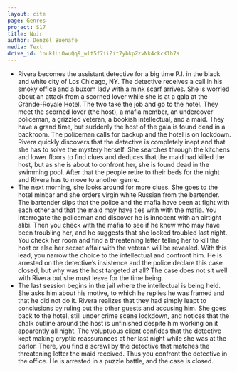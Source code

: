```yaml
---
layout: cite
page: Genres
project: S17
title: Noir
author: Denzel Buenafe
media: Text
drive_id: 1nuk1LiOwuQq9_wlt5f7iiZit7ybkpZzvNk4ckcK1h7s
---
```

- Rivera becomes the assistant detective for a big time P.I. in the black and white city of Los Chicago, NY. The detective receives a call in his smoky office and a buxom lady with a mink scarf arrives. She is worried about an attack from a scorned lover while she is at a gala at the Grande-Royale Hotel. The two take the job and go to the hotel. They meet the scorned lover (the host), a mafia member, an undercover policeman, a grizzled veteran, a bookish intellectual, and a maid. They have a grand time, but suddenly the host of the gala is found dead in a backroom. The policeman calls for backup and the hotel is on lockdown. Rivera quickly discovers that the detective is completely inept and that she has to solve the mystery herself. She searches through the kitchens and lower floors to find clues and deduces that the maid had killed the host, but as she is about to confront her, she is found dead in the swimming pool. After that the people retire to their beds for the night and Rivera has to move to another genre. 
- The next morning, she looks around for more clues. She goes to the hotel minbar and she orders virgin white Russian from the bartender. The bartender slips that the police and the mafia have been at fight with each other and that the maid may have ties with with the mafia. You interrogate the policeman and discover he is innocent with an airtight alibi. Then you check with the mafia to see if he knew who may have been troubling her, and he suggests that she looked troubled last night. You check her room and find a threatening letter telling her to kill the host or else her secret affair with the veteran will be revealed. With this lead, you narrow the choice to the intellectual and confront him. He is arrested on the detective’s insistence and the police declare this case closed, but why was the host targeted at all? The case does not sit well with Rivera but she must leave for the time being.
- The last session begins in the jail where the intellectual is being held. She asks him about his motive, to which he replies he was framed and that he did not do it. Rivera realizes that they had simply leapt to conclusions by ruling out the other guests and accusing him. She goes back to the hotel, still under crime scene lockdown, and notices that the chalk outline around the host is unfinished despite him working on it apparently all night. The voluptuous client confides that the detective kept making cryptic reassurances at her last night while she was at the parlor. There, you find a scrawl by the detective that matches the threatening letter the maid received. Thus you confront the detective in the office. He is arrested in a puzzle battle, and the case is closed.
